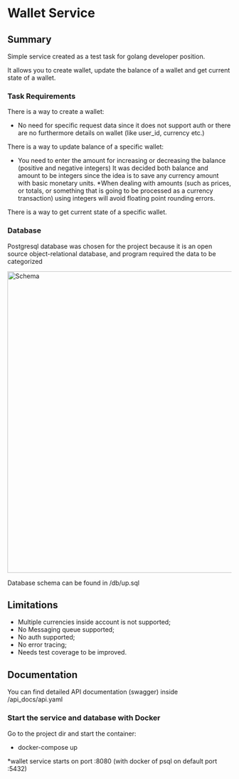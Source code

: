 # Wallet Service


## Summary
Simple service created as a test task for golang developer position.

It allows you to create wallet, update the balance of a wallet and get current state of a wallet.

### Task Requirements
There is a way to create a wallet:
    
- No need for specific request data since it does not support auth or there are no furthermore details on wallet (like user_id, currency etc.)

There is a way to update balance of a specific wallet:
    
- You need to enter the amount for increasing or decreasing the balance (positive and negative integers)
It was decided both balance and amount to be integers since the idea is to save 
any currency amount with basic monetary units.
*When dealing with amounts (such as prices, or totals, or something that is going to be processed as a currency transaction) using integers will avoid floating point rounding errors.

There is a way to get current state of a specific wallet.

### Database
Postgresql database was chosen for the project because it is an open source object-relational database,
and program required the data to be categorized

<img width="678" alt="Schema" src="https://user-images.githubusercontent.com/37467776/150845876-6b63b4b8-f8dd-4395-af59-2064e412d53a.png">

Database schema can be found in /db/up.sql

## Limitations
- Multiple currencies inside account is not supported;
- No Messaging queue supported;
- No auth supported;
- No error tracing;
- Needs test coverage to be improved.


## Documentation

You can find detailed API documentation  (swagger) inside /api_docs/api.yaml

### Start the service and database with Docker
Go to the project dir and start the container:
- docker-compose up 

*wallet service starts on port :8080 (with docker of psql on default port :5432)


